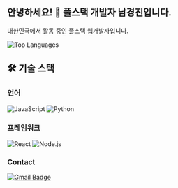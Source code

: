 ## 안녕하세요! 👋 풀스택 개발자 남경진입니다.
대한민국에서 활동 중인 풀스택 웹개발자입니다.

![Top Languages](https://github-readme-stats.vercel.app/api/top-langs/?username=nkj06&layout=compact&theme=radical)

## 🛠️ 기술 스택

### 언어
![JavaScript](https://img.shields.io/badge/-JavaScript-F7DF1E?style=flat-square&logo=javascript&logoColor=black)
![Python](https://img.shields.io/badge/-Python-3776AB?style=flat-square&logo=python&logoColor=white)

### 프레임워크
![React](https://img.shields.io/badge/-React-61DAFB?style=flat-square&logo=react&logoColor=black)
![Node.js](https://img.shields.io/badge/-Node.js-339933?style=flat-square&logo=node.js&logoColor=white)

### Contact
[![Gmail Badge](https://img.shields.io/badge/Gmail-d14836?style=flat-square&logo=Gmail&logoColor=white&link=mailto:nkj960610@gmail.com)](nkj960610@gmail.com)

<!--
**nkj06/nkj06** is a ✨ _special_ ✨ repository because its `README.md` (this file) appears on your GitHub profile.

Here are some ideas to get you started:

- 🔭 I’m currently working on ...
- 🌱 I’m currently learning ...
- 👯 I’m looking to collaborate on ...
- 🤔 I’m looking for help with ...
- 💬 Ask me about ...
- 📫 How to reach me: ...
- 😄 Pronouns: ...
- ⚡ Fun fact: ...
-->
